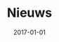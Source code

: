 ---
layout: layouts/nieuws.njk
title: Nieuws
metaDescription: A sample Blog page listing various posts and authors.
date: 2017-01-01
permalink: /nieuws/index.html
eleventyNavigation:
  key: Nieuws
  order: 1
---